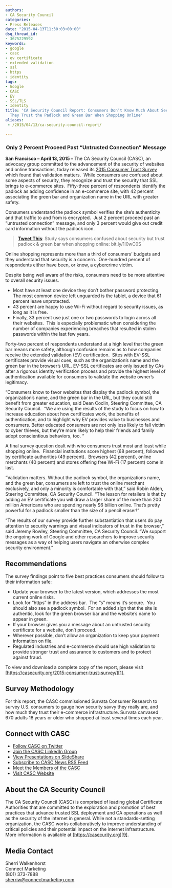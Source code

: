 ```yaml
---
authors:
- CA Security Council
categories:
- Press Releases
date: "2015-04-13T11:30:03+00:00"
dsq_thread_id:
- 3675229592
keywords:
- google
- casc
- ev certificate
- extended validation
- ssl
- https
- identity
tags:
- Google
- CASC
- EV
- SSL/TLS
- Identity
title: 'CA Security Council Report: Consumers Don’t Know Much About Security,  But
  They Trust the Padlock and Green Bar When Shopping Online'
aliases:
 - /2015/04/13/ca-security-council-report/

---
```

<h3 style="text-align: center; margin-bottom: 1em;">
  Only 2 Percent Proceed Past “Untrusted Connection” Message
</h3>

**San Francisco – April 13, 2015 –** The CA Security Council (CASC), an advocacy group committed to the advancement of the security of websites and online transactions, today released its [2015 Consumer Trust Survey][1] which found that validation matters.  While consumers are confused about some aspects of security, they recognize and trust the security that SSL brings to e-commerce sites.  Fifty-three percent of respondents identify the padlock as adding confidence in an e-commerce site, with 42 percent associating the green bar and organization name in the URL with greater safety.

Consumers understand the padlock symbol verifies the site’s authenticity and that traffic to and from is encrypted.  Just 2 percent proceed past an “untrusted connection” message, and only 3 percent would give out credit card information without the padlock icon.

> **[Tweet This][2]**: Study says consumers confused about security but trust padlock & green bar when shopping online: bit.ly/1I0wC0S

Online shopping represents more than a third of consumers’ budgets and they understand that security is a concern.  One-hundred percent of respondents either have been, or know, a cybercrime victim.

Despite being well aware of the risks, consumers need to be more attentive to overall security issues.

  * Most have at least one device they don’t bother password protecting.  The most common device left unguarded is the tablet, a device that 61 percent leave unprotected.
  * 43 percent are happy to use Wi-Fi without regard to security issues, as long as it is free.
  * Finally, 33 percent use just one or two passwords to login across all their websites.  This is especially problematic when considering the number of companies experiencing breaches that resulted in stolen passwords within the last few years.

Forty-two percent of respondents understand at a high level that the green bar means more safety, although confusion remains as to how companies receive the extended validation (EV) certification.  Sites with EV-SSL certificates provide visual cues, such as the organization’s name and the green bar in the browser’s URL. EV-SSL certificates are only issued by CAs after a rigorous identity verification process and provide the highest level of authentication available for consumers to validate the website owner’s legitimacy.  

“Consumers know to favor websites that display the padlock symbol, the organization’s name, and the green bar in the URL, but they could still benefit from greater education, said Dean Coclin, Steering Committee, CA Security Council.  “We are using the results of the study to focus on how to increase education about how certificates work, the benefits of authentication, and to highlight why EV provides value to businesses and consumers. Better educated consumers are not only less likely to fall victim to cyber thieves, but they’re more likely to help their friends and family adopt conscientious behaviors, too. “

A final survey question dealt with who consumers trust most and least while shopping online.  Financial institutions score highest (68 percent), followed by certificate authorities (49 percent).  Browsers (42 percent), online merchants (40 percent) and stores offering free Wi-Fi (17 percent) come in last.

“Validation matters. Without the padlock symbol, the organizations name, and the green bar, consumers are left to trust the online merchant exclusively, and only a minority is comfortable with that,” said Robin Alden, Steering Committee, CA Security Council. “The lesson for retailers is that by adding an EV certificate you will draw a larger share of the more than 200 million Americans who are spending nearly $6 billion online. That’s pretty powerful for a padlock smaller than the size of a pencil eraser!”

“The results of our survey provide further substantiation that users do pay attention to security warnings and visual indicators of trust in the browser,” said Jeremy Rowley, Steering Committee, CA Security Council. “We support the ongoing work of Google and other researchers to improve security messages as a way of helping users navigate an otherwise complex security environment.”

## Recommendations

The survey findings point to five best practices consumers should follow to their information safe:

  * Update your browser to the latest version, which addresses the most current online risks.
  * Look for “https” in the address bar.  The “s” means it’s secure.  You should also see a padlock symbol.  For an added sign that the site is authentic, look for the green browser bar and the website’s name to appear in green.
  * If your browser gives you a message about an untrusted security certificate for a website, don’t proceed.
  * Wherever possible, don’t allow an organization to keep your payment information on file.
  * Regulated industries and e-commerce should use high validation to provide stronger trust and assurance to customers and to protect against fraud.

To view and download a complete copy of the report, please visit [https://casecurity.org/2015-consumer-trust-survey/][1].

## Survey Methodology

For this report, the CASC commissioned Survata Consumer Research to survey U.S. consumers to gauge how security savvy they really are, and how much they trust their e-commerce infrastructure. Survata canvased 670 adults 18 years or older who shopped at least several times each year.

## Connect with CASC

  * [Follow CASC on Twitter][3]
  * [Join the CASC LinkedIn Group][4]
  * [View Presentations on SlideShare][5]
  * [Subscribe to CASC News RSS Feed][6]
  * [Meet the Members of the CASC][7]
  * [Visit CASC Website][8]

## About the CA Security Council

The CA Security Council (CASC) is comprised of leading global Certificate Authorities that are committed to the exploration and promotion of best practices that advance trusted SSL deployment and CA operations as well as the security of the internet in general. While not a standards-setting organization, the CASC works collaboratively to improve understanding of critical policies and their potential impact on the internet infrastructure. More information is available at [https://casecurity.org][9].

## Media Contact
Sherri Walkenhorst  
Connect Marketing  
(801) 373-7888  
<sherriw@connectmarketing.com>


  ###


 [1]: http://bit.ly/1I0wC0S
 [2]: http://twitter.com/intent/tweet?text=Study+says+consumers+confused+about+security+but+trust+padlock+%26+green+bar+when+shopping+online:+bit.ly/1I0wC0S
 [3]: http://bit.ly/X3x9XB
 [4]: http://linkd.in/VSTWdR
 [5]: http://slidesha.re/Ye2dFf
 [6]: http://bit.ly/XE3xRS
 [7]: http://bit.ly/YXYhcP
 [8]: http://bit.ly/VQCIZc
 [9]: https://casecurity.org/
